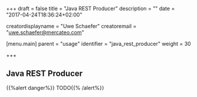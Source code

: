 +++
draft = false
title = "Java REST Producer"
description = ""
date = "2017-04-24T18:36:24+02:00"

creatordisplayname = "Uwe Schaefer"
creatoremail = "uwe.schaefer@mercateo.com"

[menu.main]
parent = "usage"
identifier = "java_rest_producer"
weight = 30

+++

## Java REST Producer

{{%alert danger%}} TODO{{% /alert%}}